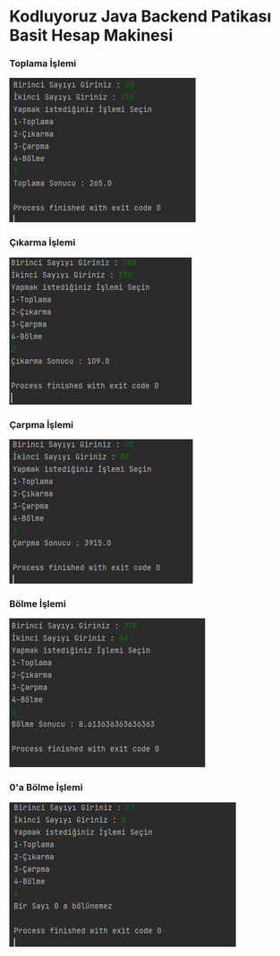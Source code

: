 # Kodluyoruz Java Backend Patikası Basit Hesap Makinesi
### Toplama İşlemi 
![](../../../img/topla.png)
### Çıkarma İşlemi 
![](../../../img/cikar.png)
### Çarpma İşlemi 
![](../../../img/carp.png)
### Bölme İşlemi
![](../../../img/bol.png)
### 0'a Bölme İşlemi 
![](../../../img/hata.png)